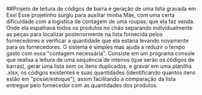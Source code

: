 ##Projeto de leitura de códigos de barra e geração de uma lista gravada em Exel
Esse projetinho surgiu para auxiliar minha Mãe, com uma certa dificuldade com a logistica de contagem de uma roupas, que ela faz venda. Onde ela espalhava todos os produtos no chão separando individualmente as peças para localizar posteriormente na lista fornecida pelos fornecedores e verificar a quantidade que ela estaria levando novamente para os fornecedores.
O sistema é simples mas ajuda a reduzir o tempo gasto com essa "contagem necessária".
Consiste em um programa console que realisa a leitura de uma sequência de inteiros (que serão os códigos de barras), gerar uma lista sem os itens duplicados, e gravar em uma planilha .xlsx, os códigos existentes e suas quantidades (identificando quantos itens estão em "posse/estoque"), assim facilitando a comparação da lista entregue pelo fornecedor com as quantidades dos produtos.